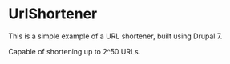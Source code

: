 # UrlShortener

This is a simple example of a URL shortener, built using Drupal 7.

Capable of shortening up to 2^50 URLs.
